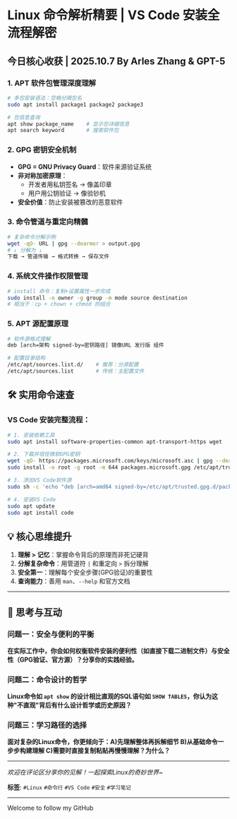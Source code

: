 # Linux 命令解析精要 | VS Code 安装全流程解密

## 今日核心收获 | 2025.10.7    By Arles Zhang & GPT-5

### 1. **APT 软件包管理深度理解**
```bash
# 多包安装语法：空格分隔包名
sudo apt install package1 package2 package3

# 包信息查询
apt show package_name    # 显示包详细信息
apt search keyword       # 搜索软件包
```

### 2. **GPG 密钥安全机制**
- **GPG = GNU Privacy Guard**：软件来源验证系统
- **非对称加密原理**：
  - 开发者用私钥签名 → 像盖印章
  - 用户用公钥验证 → 像验钞机
- **安全价值**：防止安装被篡改的恶意软件

### 3. **命令管道与重定向精髓**
```bash
# 复杂命令分解示例
wget -qO- URL | gpg --dearmor > output.gpg
# ↓ 分解为 ↓
下载 → 管道传输 → 格式转换 → 保存文件
```

### 4. **系统文件操作权限管理**
```bash
# install 命令：复制+设置属性一步完成
sudo install -o owner -g group -m mode source destination
# 相当于：cp + chown + chmod 的组合
```

### 5. **APT 源配置原理**
```bash
# 软件源格式理解
deb [arch=架构 signed-by=密钥路径] 镜像URL 发行版 组件

# 配置目录结构
/etc/apt/sources.list.d/    # 推荐：分源配置
/etc/apt/sources.list       # 传统：主配置文件
```

## 🛠️ 实用命令速查

### VS Code 安装完整流程：
```bash
# 1. 安装依赖工具
sudo apt install software-properties-common apt-transport-https wget

# 2. 下载并信任微软GPG密钥
wget -qO- https://packages.microsoft.com/keys/microsoft.asc | gpg --dearmor > packages.microsoft.gpg
sudo install -o root -g root -m 644 packages.microsoft.gpg /etc/apt/trusted.gpg.d/

# 3. 添加VS Code软件源
sudo sh -c 'echo "deb [arch=amd64 signed-by=/etc/apt/trusted.gpg.d/packages.microsoft.gpg] https://packages.microsoft.com/repos/code stable main" > /etc/apt/sources.list.d/vscode.list'

# 4. 安装VS Code
sudo apt update
sudo apt install code
```

## 💡 核心思维提升

1. **理解 > 记忆**：掌握命令背后的原理而非死记硬背
2. **分解复杂命令**：用管道符 `|` 和重定向 `>` 拆分理解
3. **安全第一**：理解每个安全步骤(GPG验证)的重要性
4. **查询能力**：善用 `man`、`--help` 和官方文档

---

## 🤔 思考与互动

### 问题一：安全与便利的平衡
**在实际工作中，你会如何权衡软件安装的便利性（如直接下载二进制文件）与安全性（GPG验证、官方源）？分享你的实践经验。**

### 问题二：命令设计的哲学
**Linux命令如 `apt show` 的设计相比直观的SQL语句如 `SHOW TABLES`，你认为这种"不直观"背后有什么设计哲学或历史原因？**

### 问题三：学习路径的选择
**面对复杂的Linux命令，你更倾向于：A)先理解整体再拆解细节 B)从基础命令一步步构建理解 C)需要时直接复制粘贴再慢慢理解？为什么？**

---

*欢迎在评论区分享你的见解！一起探索Linux的奇妙世界~* 

**标签**: `#Linux` `#命令行` `#VS Code` `#安全` `#学习笔记`

---

Welcome to follow my GitHub
